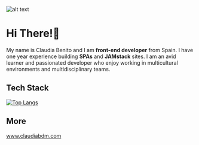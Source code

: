 
![alt text](https://a.storyblok.com/f/95455/1281x621/057ab305f2/card.png)

# Hi There!👋

My name is Claudia Benito and I am **front-end developer** from Spain. I have one year experience building **SPAs** and **JAMstack** sites. I am an avid learner and passionated developer who enjoy working in multicultural environments and multidisciplinary teams.

## Tech Stack

[![Top Langs](https://github-readme-stats.vercel.app/api/top-langs/?username=claudiabdm&layout=compact&exclude_repo=CBDM_BioInfoChallenges,CBDM_BioinformaticsCourse)](https://github.com/anuraghazra/github-readme-stats)


## More
www.claudiabdm.com

<!--
**claudiabdm/claudiabdm** is a ✨ _special_ ✨ repository because its `README.md` (this file) appears on your GitHub profile.

Here are some ideas to get you started:

- 🔭 I’m currently working on ...
- 🌱 I’m currently learning ...
- 👯 I’m looking to collaborate on ...
- 🤔 I’m looking for help with ...
- 💬 Ask me about ...
- 📫 How to reach me: ...
- 😄 Pronouns: ...
- ⚡ Fun fact: ...
-->
